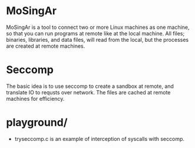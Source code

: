 # MoSingAr

MoSingAr is a tool to connect two or more Linux machines as one
machine, so that you can run programs at remote like at the local
machine.  All files; binaries, libraries, and data files, will read
from the local, but the processes are created at remote machines.

# Seccomp

The basic idea is to use seccomp to create a sandbox at remote, and
translate IO to requsts over network.  The files are cached at remote
machines for efficiency.

# playground/
 - tryseccomp.c is an example of interception of syscalls with seccomp.
